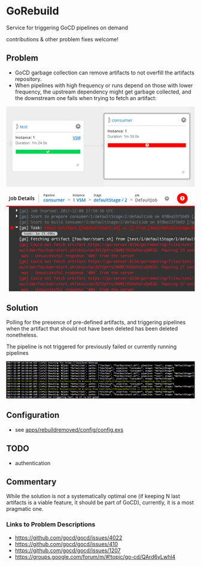 # GoRebuild

Service for triggering GoCD pipelines on demand

contributions & other problem fixes welcome!

## Problem

- GoCD garbage collection can remove artifacts to not overfill the artifacts repository.
- When pipelines with high frequency or runs depend on those with lower frequency, the upstream
dependency might get garbage collected, and the downstream one fails when trying to fetch an artifact:

![](docs/img/vsm.png)

![](docs/img/failure.png)

## Solution

Polling for the presence of pre-defined artifacts, and triggering pipelines when the artifact that should not have
been deleted has been deleted nonetheless.

The pipeline is not triggered for previously failed or currently running pipelines

![](docs/img/triggering.png)

## Configuration

- see [apps/rebuildremoved/config/config.exs](apps/rebuildremoved/config/config.exs)

## TODO

- authentication

## Commentary

While the solution is not a systematically optimal one (if keeping N last artifacts is a viable feature, it should be part of GoCD), currently, it is a most pragmatic one.

### Links to Problem Descriptions

- https://github.com/gocd/gocd/issues/4022
- https://github.com/gocd/gocd/issues/410
- https://github.com/gocd/gocd/issues/1207
- https://groups.google.com/forum/m/#!topic/go-cd/QArd6yLwhl4
